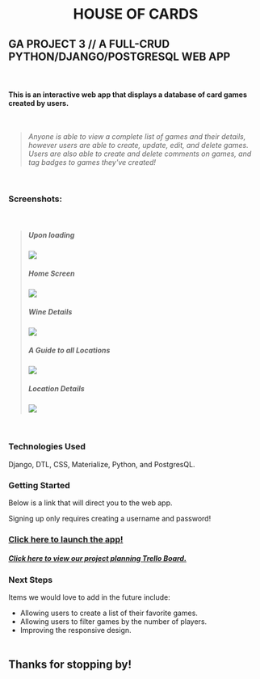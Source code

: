 # <p style="text-align: center;">HOUSE OF CARDS</p>
## GA PROJECT 3 // A FULL-CRUD PYTHON/DJANGO/POSTGRESQL WEB APP 
&nbsp;
#### This is an interactive web app that displays a database of card games created by users. 
&nbsp;
> _Anyone is able to view a complete list of games and their details, however users are able to create, update, edit, and delete games. 
> Users are also able to create and delete comments on games, and tag badges to games they've created!_
&nbsp;  

&nbsp;  

### Screenshots:
&nbsp;  
>##### Upon loading
> ![](https://i.imgur.com/oMymh1Q.jpg)
>##### Home Screen
> ![](https://i.imgur.com/lew9ewy.png)
>##### Wine Details
> ![](https://i.imgur.com/Ckfsqen.png)
>##### A Guide to all Locations
> ![](https://i.imgur.com/GRp4Qzl.png)
>##### Location Details
> ![](https://i.imgur.com/AscF8E0.png)
&nbsp; 

&nbsp; 

### Technologies Used
Django, DTL, CSS, Materialize, Python, and PostgresQL.

### Getting Started
Below is a link that will direct you to the web app. 

Signing up only requires creating a username and password!

### [Click here to launch the app!](https://house-of-cards-14.herokuapp.com/)
##### [Click here to view our project planning Trello Board.](https://trello.com/b/uVnuvqrd/ga-project-3-card-games)


### Next Steps
Items we would love to add in the future include: 
* Allowing users to create a list of their favorite games.
* Allowing users to filter games by the number of players.
* Improving the responsive design.
&nbsp;  
&nbsp;  
## Thanks for stopping by!



